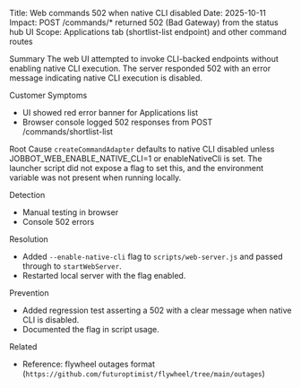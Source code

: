 Title: Web commands 502 when native CLI disabled
Date: 2025-10-11
Impact: POST /commands/* returned 502 (Bad Gateway) from the status hub UI
Scope: Applications tab (shortlist-list endpoint) and other command routes

Summary
The web UI attempted to invoke CLI-backed endpoints without enabling native CLI execution. The server responded 502 with an error message indicating native CLI execution is disabled.

Customer Symptoms
- UI showed red error banner for Applications list
- Browser console logged 502 responses from POST /commands/shortlist-list

Root Cause
`createCommandAdapter` defaults to native CLI disabled unless JOBBOT_WEB_ENABLE_NATIVE_CLI=1 or enableNativeCli is set. The launcher script did not expose a flag to set this, and the environment variable was not present when running locally.

Detection
- Manual testing in browser
- Console 502 errors

Resolution
- Added `--enable-native-cli` flag to `scripts/web-server.js` and passed through to `startWebServer`.
- Restarted local server with the flag enabled.

Prevention
- Added regression test asserting a 502 with a clear message when native CLI is disabled.
- Documented the flag in script usage.

Related
- Reference: flywheel outages format (`https://github.com/futuroptimist/flywheel/tree/main/outages`)


